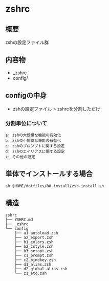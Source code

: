# zshrc

## 概要
zshの設定ファイル群

## 内容物
* _zshrc
* config/

## configの中身
* zshの設定ファイル > zshrcを分割しただけ

### 分割単位について
```
a: zshの大規模な機能の有効化
b: zshの小規模な機能の有効化
c: zshのプロンプトに関する設定
d: zshのエイリアスに関する設定
z: その他の設定
```

## 単体でインストールする場合

```
sh $HOME/dotfiles/00_install/zsh-install.sh
```

## 構造

```
zshrc
├── ZSHRC.md
├── _zshrc
└── config
    ├── a1_autoload.zsh
    ├── a2_export.zsh
    ├── b1_colors.zsh
    ├── b2_zstyle.zsh
    ├── b3_setopt.zsh
    ├── c1_prompt.zsh
    ├── c2_bindkey.zsh
    ├── d1_alias.zsh
    ├── d2_global-alias.zsh
    └── z1_etc.zsh
```
